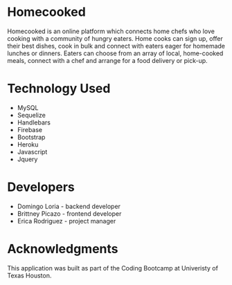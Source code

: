 # Homecooked
Homecooked is an online platform which connects home chefs who love cooking with a community of hungry eaters. Home cooks can sign up, offer their best dishes, cook in bulk and connect with eaters eager for homemade lunches or dinners. Eaters can choose from an array of local, home-cooked meals, connect with a chef and arrange for a food delivery or pick-up. 

# Technology Used 
- MySQL 
- Sequelize 
- Handlebars
- Firebase 
- Bootstrap 
- Heroku
- Javascript 
- Jquery

# Developers 
- Domingo Loria - backend developer
- Brittney Picazo - frontend developer
- Erica Rodriguez - project manager

# Acknowledgments
This application was built as part of the Coding Bootcamp at Univeristy of Texas Houston. 
